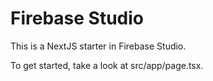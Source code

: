 <!-- Vercel build test comment -->

# Firebase Studio

This is a NextJS starter in Firebase Studio.

To get started, take a look at src/app/page.tsx.
